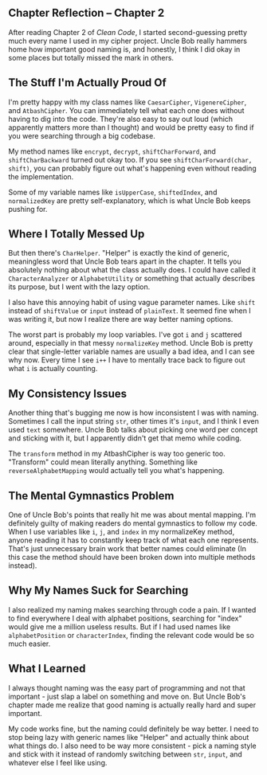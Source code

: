 ## Chapter Reflection – Chapter 2

After reading Chapter 2 of _Clean Code_, I started second-guessing pretty much every name I used in my cipher project. Uncle Bob really hammers home how important good naming is, and honestly, I think I did okay in some places but totally missed the mark in others.

## The Stuff I'm Actually Proud Of

I'm pretty happy with my class names like `CaesarCipher`, `VigenereCipher`, and `AtbashCipher`. You can immediately tell what each one does without having to dig into the code. They're also easy to say out loud (which apparently matters more than I thought) and would be pretty easy to find if you were searching through a big codebase.

My method names like `encrypt`, `decrypt`, `shiftCharForward`, and `shiftCharBackward` turned out okay too. If you see `shiftCharForward(char, shift)`, you can probably figure out what's happening even without reading the implementation.

Some of my variable names like `isUpperCase`, `shiftedIndex`, and `normalizedKey` are pretty self-explanatory, which is what Uncle Bob keeps pushing for.

## Where I Totally Messed Up

But then there's `CharHelper`. "Helper" is exactly the kind of generic, meaningless word that Uncle Bob tears apart in the chapter. It tells you absolutely nothing about what the class actually does. I could have called it `CharacterAnalyzer` or `AlphabetUtility` or something that actually describes its purpose, but I went with the lazy option.

I also have this annoying habit of using vague parameter names. Like `shift` instead of `shiftValue` or `input` instead of `plainText`. It seemed fine when I was writing it, but now I realize there are way better naming options.

The worst part is probably my loop variables. I've got `i` and `j` scattered around, especially in that messy `normalizeKey` method. Uncle Bob is pretty clear that single-letter variable names are usually a bad idea, and I can see why now. Every time I see `i++` I have to mentally trace back to figure out what `i` is actually counting.

## My Consistency Issues

Another thing that's bugging me now is how inconsistent I was with naming. Sometimes I call the input string `str`, other times it's `input`, and I think I even used `text` somewhere. Uncle Bob talks about picking one word per concept and sticking with it, but I apparently didn't get that memo while coding.

The `transform` method in my AtbashCipher is way too generic too. "Transform" could mean literally anything. Something like `reverseAlphabetMapping` would actually tell you what's happening.

## The Mental Gymnastics Problem

One of Uncle Bob's points that really hit me was about mental mapping. I'm definitely guilty of making readers do mental gymnastics to follow my code. When I use variables like `i`, `j`, and `index` in my normalizeKey method, anyone reading it has to constantly keep track of what each one represents. That's just unnecessary brain work that better names could eliminate (In this case the method should have been broken down into multiple methods instead).

## Why My Names Suck for Searching

I also realized my naming makes searching through code a pain. If I wanted to find everywhere I deal with alphabet positions, searching for "index" would give me a million useless results. But if I had used names like `alphabetPosition` or `characterIndex`, finding the relevant code would be so much easier.

## What I Learned

I always thought naming was the easy part of programming and not that important - just slap a label on something and move on. But Uncle Bob's chapter made me realize that good naming is actually really hard and super important.

My code works fine, but the naming could definitely be way better. I need to stop being lazy with generic names like "Helper" and actually think about what things do. I also need to be way more consistent - pick a naming style and stick with it instead of randomly switching between `str`, `input`, and whatever else I feel like using.